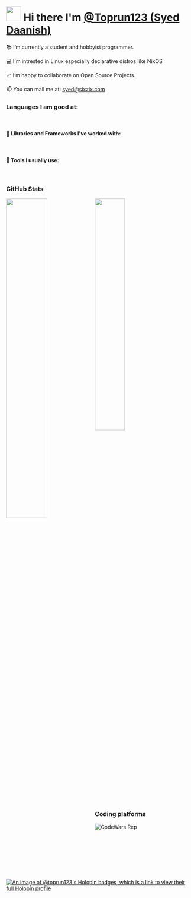 # <img src="https://raw.githubusercontent.com/iampavangandhi/iampavangandhi/master/gifs/Hi.gif" height="40px" width="40px"> Hi there I'm [@Toprun123 (Syed Daanish)](https://github.com/Toprun123)

<!--img align = "right" margin="0" src="https://i.gifer.com/origin/84/84d79f587caeee69caf306386ec3527d_w200.gif"-->
<p align="left">📚 I’m currently a student and hobbyist programmer.</p>
<p align="left">💻 I'm intrested in Linux especially declarative distros like NixOS</p>
<p align="left">📈 I’m happy to collaborate on Open Source Projects.</p>
<p align="left">📫 You can mail me at: <a href="syed@sixzix.com">syed@sixzix.com</a></p>

### Languages I am good at:
<a href=""><img alt="" src="https://img.shields.io/badge/Python-3776AB?style=for-the-badge&logo=python&logoColor=white" /></a>
<a href=""><img alt="" src="https://img.shields.io/badge/Ruby-E10531?style=for-the-badge&logo=ruby&logoColor=white" /></a>
<a href=""><img alt="" src="https://img.shields.io/badge/Haskell-A020F0?style=for-the-badge&logo=haskell&logoColor=white" /></a>
<a href=""><img alt="" src="https://img.shields.io/badge/JavaScript-F7DF1E?style=for-the-badge&logo=javascript&logoColor=black" /></a>
<a href=""><img alt="" src="https://img.shields.io/badge/Bash-121011?style=for-the-badge&logo=gnu-bash&logoColor=white" /></a>
<a href=""><img alt="" src="https://img.shields.io/badge/C-00599C?style=for-the-badge&logo=c&logoColor=white" /></a>
<a href=""><img alt="" src="https://img.shields.io/badge/HTML5-E34F26?style=for-the-badge&logo=html5&logoColor=white" /></a>
<a href=""><img alt="" src="https://img.shields.io/badge/CSS3-1572B6?style=for-the-badge&logo=css3&logoColor=white" /></a>
<a href=""><img alt="" src="https://img.shields.io/badge/Nix-CF9FFF?style=for-the-badge&logo=nixos&logoColor=black" /></a>

#### 🧰 Libraries and Frameworks I've worked with:
<a href=""><img alt="" src="https://img.shields.io/badge/Node.js-43853D?style=for-the-badge&logo=node.js&logoColor=white" /></a>
<a href=""><img alt="" src="https://img.shields.io/badge/Rails-cc0000?style=for-the-badge&logo=ruby-on-rails&logoColor=white" /></a>
<a href=""><img alt="" src="https://img.shields.io/badge/Django-000000?style=for-the-badge&logo=django&logoColor=white" /></a>

#### 🔧 Tools I usually use:
<a href=""><img alt="" src="https://img.shields.io/badge/NixOS-CF9FFF?style=for-the-badge&logo=nixos&logoColor=black" /></a>
<a href=""><img alt="" src="https://img.shields.io/badge/Git-F05032?style=for-the-badge&logo=git&logoColor=white" /></a>
<a href=""><img alt="" src="https://img.shields.io/badge/GitHub-100000?style=for-the-badge&logo=github&logoColor=white" /></a>
<a href=""><img alt="" src="https://img.shields.io/badge/Neovim-43853D?style=for-the-badge&logo=neovim&logoColor=white" /></a>

### GitHub Stats

<p><img align="left" width="47%" src="https://github-readme-stats.vercel.app/api?username=Toprun123&include_all_commits=true&count_private=true&show_icons=true&line_height=20&theme=dracula"/></p>
<p><img align="center" width="40%" src="https://github-readme-stats.vercel.app/api/top-langs/?username=Toprun123&langs_count=6&layout=compact&theme=dracula" /></p>
<br>
<br>
<br>


### Coding platforms

![CodeWars Rep](https://www.codewars.com/users/Chaotic_AUR/badges/large "Codewars Rep")

[![An image of @toprun123's Holopin badges, which is a link to view their full Holopin profile](https://holopin.me/toprun123)](https://holopin.io/@toprun123)



